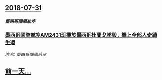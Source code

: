 ## [2018-07-31](/news/2018/07/31/index.md)

##### 墨西哥國際航空
### [墨西哥國際航空AM2431班機於墨西哥杜蘭戈墜毀，機上全部人奇蹟生還 ](/news/2018/07/31/墨西哥國際航空AM2431班機於墨西哥杜蘭戈墜毀-機上全部人奇蹟生還.md)
_消息: 墨西哥國際航空_

## [前一天...](/news/2018/07/30/index.md)


